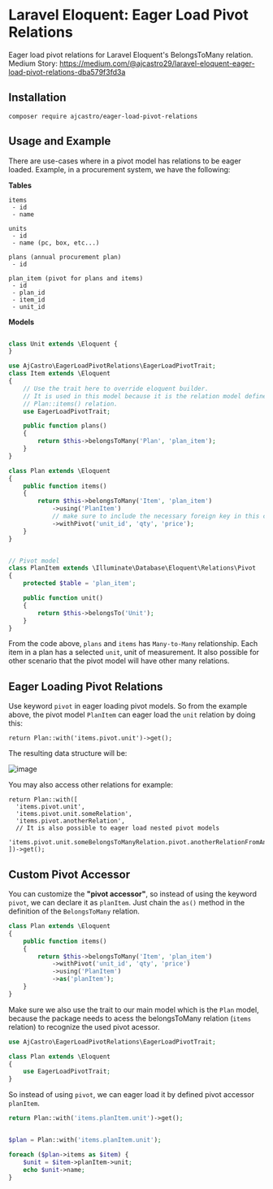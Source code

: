 # Laravel Eloquent: Eager Load Pivot Relations

Eager load pivot relations for Laravel Eloquent's BelongsToMany relation.  
Medium Story: https://medium.com/@ajcastro29/laravel-eloquent-eager-load-pivot-relations-dba579f3fd3a

## Installation

```
composer require ajcastro/eager-load-pivot-relations
```

## Usage and Example

There are use-cases where in a pivot model has relations to be eager loaded.
Example, in a procurement system, we have the following:

**Tables**

```
items
 - id
 - name

units
 - id
 - name (pc, box, etc...)

plans (annual procurement plan)
 - id

plan_item (pivot for plans and items)
 - id
 - plan_id
 - item_id
 - unit_id
```

**Models**

```php

class Unit extends \Eloquent {
}

use AjCastro\EagerLoadPivotRelations\EagerLoadPivotTrait;
class Item extends \Eloquent
{
    // Use the trait here to override eloquent builder.
    // It is used in this model because it is the relation model defined in
    // Plan::items() relation.
    use EagerLoadPivotTrait;

    public function plans()
    {
        return $this->belongsToMany('Plan', 'plan_item');
    }
}

class Plan extends \Eloquent
{
    public function items()
    {
        return $this->belongsToMany('Item', 'plan_item')
            ->using('PlanItem')
            // make sure to include the necessary foreign key in this case the `unit_id`
            ->withPivot('unit_id', 'qty', 'price');
    }
}


// Pivot model
class PlanItem extends \Illuminate\Database\Eloquent\Relations\Pivot
{
    protected $table = 'plan_item';

    public function unit()
    {
        return $this->belongsTo('Unit');
    }
}
```

From the code above, `plans` and `items` has `Many-to-Many` relationship. Each item in a plan has a selected `unit`, unit of measurement.
It also possible for other scenario that the pivot model will have other many relations.

## Eager Loading Pivot Relations

Use keyword `pivot` in eager loading pivot models. So from the example above, the pivot model `PlanItem` can eager load the `unit` relation by doing this:

```
return Plan::with('items.pivot.unit')->get();
```

The resulting data structure will be:

![image](https://cloud.githubusercontent.com/assets/4918318/17958278/0d3c962a-6acb-11e6-8415-c48d01457cd6.png)

You may also access other relations for example:

```
return Plan::with([
  'items.pivot.unit',
  'items.pivot.unit.someRelation',
  'items.pivot.anotherRelation',
  // It is also possible to eager load nested pivot models
  'items.pivot.unit.someBelongsToManyRelation.pivot.anotherRelationFromAnotherPivot',
])->get();
```

## Custom Pivot Accessor

You can customize the __"pivot accessor"__, so instead of using the keyword `pivot`, we can declare it as `planItem`.
Just chain the `as()` method in the definition of the `BelongsToMany` relation.

```php
class Plan extends \Eloquent
{
    public function items()
    {
        return $this->belongsToMany('Item', 'plan_item')
            ->withPivot('unit_id', 'qty', 'price')
            ->using('PlanItem')
            ->as('planItem');
    }
}

```

Make sure we also use the trait
to our main model which is the `Plan` model, because the package needs to acess 
the belongsToMany relation (`items` relation) to recognize the used pivot acessor.

```php
use AjCastro\EagerLoadPivotRelations\EagerLoadPivotTrait;

class Plan extends \Eloquent
{
    use EagerLoadPivotTrait;
}


```

So instead of using `pivot`, we can eager load it by defined pivot accessor `planItem`.

```php
return Plan::with('items.planItem.unit')->get();
```
```php

$plan = Plan::with('items.planItem.unit');

foreach ($plan->items as $item) {
    $unit = $item->planItem->unit;
    echo $unit->name;
}
```
